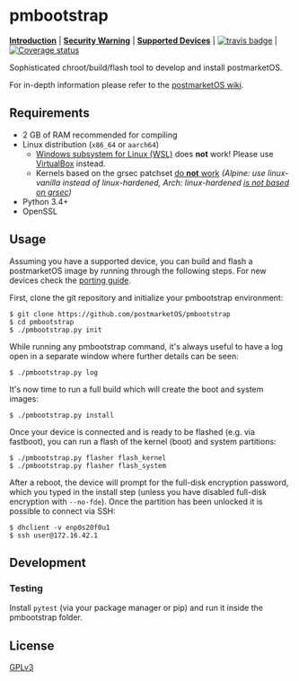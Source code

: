 # pmbootstrap

[**Introduction**](https://postmarketos.org/blog/2017/05/26/intro/) | [**Security Warning**](https://ollieparanoid.github.io/post/security-warning/) | [**Supported Devices**](https://wiki.postmarketos.org/wiki/Supported_devices) | [![travis badge](https://api.travis-ci.org/postmarketOS/pmbootstrap.png?branch=master)](https://travis-ci.org/postmarketOS/pmbootstrap) | [![Coverage status](https://coveralls.io/repos/github/postmarketOS/pmbootstrap/badge.svg)](https://coveralls.io/github/postmarketOS)

Sophisticated chroot/build/flash tool to develop and install postmarketOS.

For in-depth information please refer to the [postmarketOS wiki](https://wiki.postmarketos.org).

## Requirements
* 2 GB of RAM recommended for compiling
* Linux distribution (`x86_64` or `aarch64`)
  * [Windows subsystem for Linux (WSL)](https://en.wikipedia.org/wiki/Windows_Subsystem_for_Linux) does **not** work! Please use [VirtualBox](https://www.virtualbox.org/) instead.
  * Kernels based on the grsec patchset [do **not** work](https://github.com/postmarketOS/pmbootstrap/issues/107) *(Alpine: use linux-vanilla instead of linux-hardened, Arch: linux-hardened [is not based on grsec](https://www.reddit.com/r/archlinux/comments/68b2jn/linuxhardened_in_community_repo_a_grsecurity/))*
* Python 3.4+
* OpenSSL

## Usage

Assuming you have a supported device, you can build and flash a postmarketOS image by running through the following steps. For new devices check the [porting guide](https://wiki.postmarketos.org/wiki/Porting_to_a_new_device).

First, clone the git repository and initialize your pmbootstrap environment:

```shell
$ git clone https://github.com/postmarketOS/pmbootstrap
$ cd pmbootstrap
$ ./pmbootstrap.py init
```

While running any pmbootstrap command, it's always useful to have a log open in a separate window where further details can be seen:

```shell
$ ./pmbootstrap.py log
```

It's now time to run a full build which will create the boot and system images:

```shell
$ ./pmbootstrap.py install
```

Once your device is connected and is ready to be flashed (e.g. via fastboot), you can run a flash of the kernel (boot) and system partitions:

```shell
$ ./pmbootstrap.py flasher flash_kernel
$ ./pmbootstrap.py flasher flash_system
```

After a reboot, the device will prompt for the full-disk encryption password, which you typed in the install step (unless you have disabled full-disk encryption with `--no-fde`). Once the partition has been unlocked it is possible to connect via SSH:

```shell
$ dhclient -v enp0s20f0u1
$ ssh user@172.16.42.1
```

## Development

### Testing

Install `pytest` (via your package manager or pip) and run it inside the pmbootstrap folder.

## License

[GPLv3](LICENSE)
